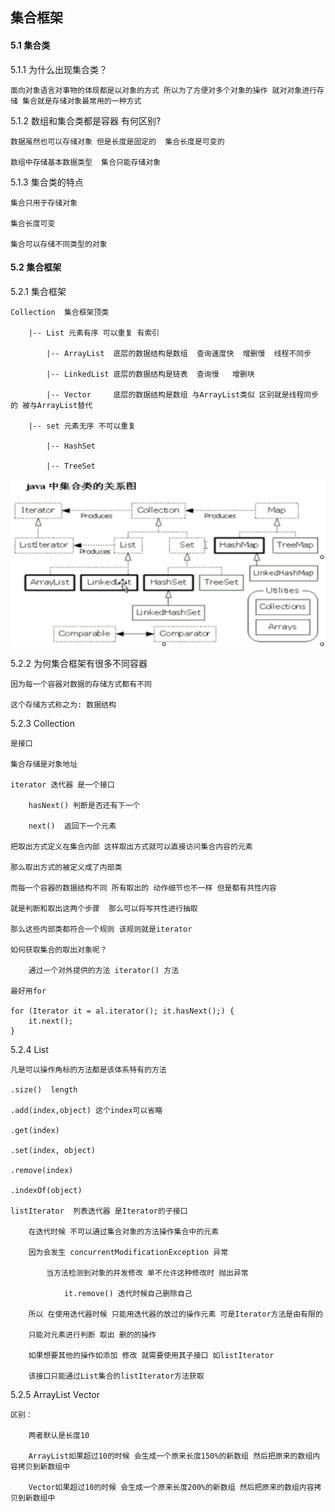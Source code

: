 ## 集合框架

#### 5.1 集合类

5.1.1 为什么出现集合类？
	
	面向对象语言对事物的体现都是以对象的方式 所以为了方便对多个对象的操作 就对对象进行存储 集合就是存储对象最常用的一种方式
	
5.1.2 数组和集合类都是容器 有何区别?
	
	数据虽然也可以存储对象 但是长度是固定的  集合长度是可变的
	
	数组中存储基本数据类型  集合只能存储对象
	
5.1.3 集合类的特点

	集合只用于存储对象 
	
	集合长度可变
	
	集合可以存储不同类型的对象
	

#### 5.2 集合框架
	
5.2.1 集合框架

	Collection  集合框架顶类

		|-- List 元素有序 可以重复 有索引
			
			|-- ArrayList  底层的数据结构是数组  查询速度快  增删慢  线程不同步
			
			|-- LinkedList 底层的数据结构是链表  查询慢   增删块
			
			|-- Vector     底层的数据结构是数组 与ArrayList类似 区别就是线程同步的 被与ArrayList替代

		|-- set 元素无序 不可以重复 
		
			|-- HashSet
			
			|-- TreeSet
	
![集合框架](./集合框架-1.jpg "集合框架")
			
5.2.2 为何集合框架有很多不同容器
		
	因为每一个容器对数据的存储方式都有不同
	
	这个存储方式称之为: 数据结构
	
	
5.2.3 Collection

	是接口
	
	集合存储是对象地址
	
	iterator 迭代器 是一个接口
	
		hasNext() 判断是否还有下一个
		
		next()  返回下一个元素
		
	把取出方式定义在集合内部 这样取出方式就可以直接访问集合内容的元素
	
	那么取出方式的被定义成了内部类
	
	而每一个容器的数据结构不同 所有取出的 动作细节也不一样 但是都有共性内容 
	
	就是判断和取出这两个步骤  那么可以将写共性进行抽取
	
	那么这些内部类都符合一个规则 该规则就是iterator
	
	如何获取集合的取出对象呢？
		
		通过一个对外提供的方法 iterator() 方法
		
	最好用for 
	
	for (Iterator it = al.iterator(); it.hasNext();) {
		it.next();
	}
	
5.2.4 List
	
	凡是可以操作角标的方法都是该体系特有的方法
	
	.size()  length
	
	.add(index,object) 这个index可以省略 
	
	.get(index)
	
	.set(index, object)
	
	.remove(index)
	
	.indexOf(object)
	
	listIterator  列表迭代器 是Iterator的子接口
	
		在迭代时候 不可以通过集合对象的方法操作集合中的元素
		
		因为会发生 concurrentModificationException 异常
	
			当方法检测到对象的并发修改 单不允许这种修改时 抛出异常
			
				it.remove() 迭代时候自己删除自己
				
		所以 在使用迭代器时候 只能用迭代器的放过的操作元素 可是Iterator方法是由有限的
		
		只能对元素进行判断 取出 删的的操作
		
		如果想要其他的操作如添加 修改 就需要使用其子接口 如listIterator
		
		该接口只能通过List集合的listIterator方法获取
	
	

5.2.5 ArrayList Vector

	区别：
		
		两者默认是长度10
		
		ArrayList如果超过10的时候 会生成一个原来长度150%的新数组 然后把原来的数组内容拷贝到新数组中
		
		Vector如果超过10的时候 会生成一个原来长度200%的新数组 然后把原来的数组内容拷贝到新数组中
		